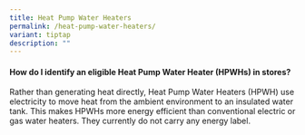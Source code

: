 ```yaml
---
title: Heat Pump Water Heaters
permalink: /heat-pump-water-heaters/
variant: tiptap
description: ""
---
```

<h4><strong>How do I identify an eligible Heat Pump Water Heater (HPWHs) in stores?</strong></h4>
<p>Rather than generating heat directly, Heat Pump Water Heaters (HPWH) use
electricity to move heat from the ambient environment to an insulated water
tank. This makes HPWHs more energy efficient than conventional electric
or gas water heaters. They currently do not carry any energy label.</p>